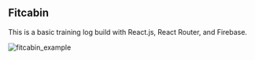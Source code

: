 ## Fitcabin

This is a basic training log build with React.js, React Router, and Firebase. 

![fitcabin_example](https://cloud.githubusercontent.com/assets/6922590/24613176/800f367a-1855-11e7-9a7a-5e5a394479b1.png)